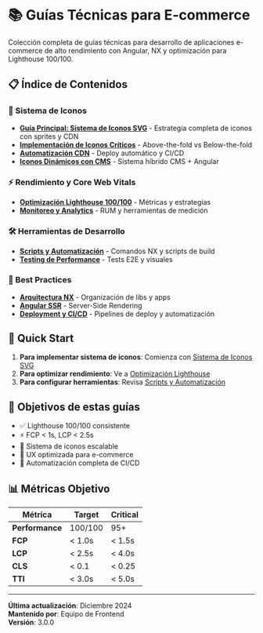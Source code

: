# 📚 Guías Técnicas para E-commerce

Colección completa de guías técnicas para desarrollo de aplicaciones e-commerce de alto rendimiento con Angular, NX y optimización para Lighthouse 100/100.

## 📋 Índice de Contenidos

### 🎨 Sistema de Iconos

- [**Guía Principal: Sistema de Iconos SVG**](./icons/README.md) - Estrategia completa de iconos con sprites y CDN
- [**Implementación de Iconos Críticos**](./icons/critical-icons.md) - Above-the-fold vs Below-the-fold
- [**Automatización CDN**](./icons/cdn-automation.md) - Deploy automático y CI/CD
- [**Iconos Dinámicos con CMS**](./icons/dynamic-icons-cms.md) - Sistema híbrido CMS + Angular

### ⚡ Rendimiento y Core Web Vitals

- [**Optimización Lighthouse 100/100**](./performance/lighthouse-optimization.md) - Métricas y estrategias
- [**Monitoreo y Analytics**](./performance/monitoring.md) - RUM y herramientas de medición

### 🛠️ Herramientas de Desarrollo

- [**Scripts y Automatización**](./tools/scripts.md) - Comandos NX y scripts de build
- [**Testing de Performance**](./tools/testing.md) - Tests E2E y visuales

### 📖 Best Practices

- [**Arquitectura NX**](./architecture/nx-structure.md) - Organización de libs y apps
- [**Angular SSR**](./architecture/ssr-optimization.md) - Server-Side Rendering
- [**Deployment y CI/CD**](./architecture/deployment.md) - Pipelines de deploy y automatización

## 🚀 Quick Start

1. **Para implementar sistema de iconos**: Comienza con [Sistema de Iconos SVG](./icons/README.md)
2. **Para optimizar rendimiento**: Ve a [Optimización Lighthouse](./performance/lighthouse-optimization.md)
3. **Para configurar herramientas**: Revisa [Scripts y Automatización](./tools/scripts.md)

## 🎯 Objetivos de estas guías

- ✅ Lighthouse 100/100 consistente
- ⚡ FCP < 1s, LCP < 2.5s
- 🎨 Sistema de iconos escalable
- 📱 UX optimizada para e-commerce
- 🔧 Automatización completa de CI/CD

## 📊 Métricas Objetivo

| Métrica         | Target  | Critical |
| --------------- | ------- | -------- |
| **Performance** | 100/100 | 95+      |
| **FCP**         | < 1.0s  | < 1.5s   |
| **LCP**         | < 2.5s  | < 4.0s   |
| **CLS**         | < 0.1   | < 0.25   |
| **TTI**         | < 3.0s  | < 5.0s   |

---

**Última actualización**: Diciembre 2024  
**Mantenido por**: Equipo de Frontend  
**Versión**: 3.0.0
